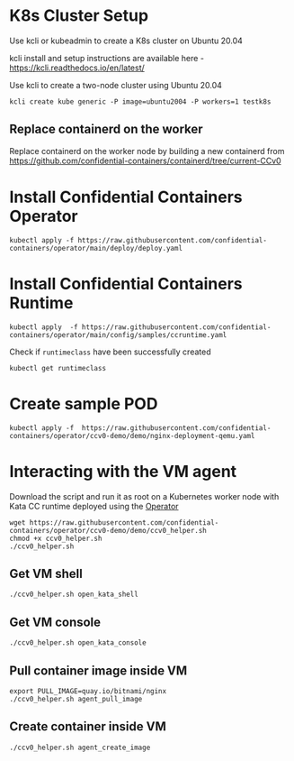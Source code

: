 # K8s Cluster Setup
Use kcli or kubeadmin to create a K8s cluster on Ubuntu 20.04

kcli install and setup instructions are available here - 
https://kcli.readthedocs.io/en/latest/

Use kcli to create a two-node cluster using Ubuntu 20.04 

```
kcli create kube generic -P image=ubuntu2004 -P workers=1 testk8s
```
## Replace containerd on the worker

Replace containerd on the worker node by building a new containerd from https://github.com/confidential-containers/containerd/tree/current-CCv0

# Install Confidential Containers Operator

```
kubectl apply -f https://raw.githubusercontent.com/confidential-containers/operator/main/deploy/deploy.yaml
```

# Install Confidential Containers Runtime

```
kubectl apply  -f https://raw.githubusercontent.com/confidential-containers/operator/main/config/samples/ccruntime.yaml
```

Check if `runtimeclass` have been successfully created
```
kubectl get runtimeclass
```

# Create sample POD
```
kubectl apply -f  https://raw.githubusercontent.com/confidential-containers/operator/ccv0-demo/demo/nginx-deployment-qemu.yaml
```

# Interacting with the VM agent

Download the script and run it as root on a Kubernetes worker node with 
Kata CC runtime deployed using the [Operator](https://github.com/confidential-containers/confidential-containers-operator)

```
wget https://raw.githubusercontent.com/confidential-containers/operator/ccv0-demo/demo/ccv0_helper.sh
chmod +x ccv0_helper.sh
./ccv0_helper.sh
```

## Get VM shell
```
./ccv0_helper.sh open_kata_shell
```

## Get VM console
```
./ccv0_helper.sh open_kata_console
```

## Pull container image inside VM
 
```
export PULL_IMAGE=quay.io/bitnami/nginx
./ccv0_helper.sh agent_pull_image
```

## Create container inside VM
 
```
./ccv0_helper.sh agent_create_image
```
